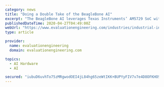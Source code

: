 ```yaml
---
category: news
title: "Doing a Double Take of the BeagleBone AI"
excerpt: "The BeagleBone AI leverages Texas Instruments’ AM5729 SoC with dual CPUs, GPUs, DSPs, and quad embedded vision engines for machine-learning acceleration."
publishedDateTime: 2020-04-27T04:49:00Z
webUrl: "https://www.evaluationengineering.com/industries/industrial-industry-40/article/21135465/doing-a-double-take-of-the-beaglebone-ai"
type: article

provider:
  name: evaluationengineering
  domain: evaluationengineering.com

topics:
  - AI Hardware
  - AI

secured: "iubuD6uvhTo75zMRgwodOEI4jL84hg65zeWtIKK+BUPYyFIV7v7e4D8OFKHOSPhOa/lHdKNm+/Lx3gxWNpNdg5E7/s6ZiJGV5I2J9P26tHptuEOTLKOdzjxEOpdRFVp4+kwRvZXqO0fJcJBTjcfJM1AsWe9qeZuk14lUE9rDwfAEW2UOm5xmYirJXwjJJI43FA/1ZHRG9HMpwKhJRKWSfz9HHoQL0Wty1/2HX+e3kGUAt6khxX/JMtXGAUDbt6/t2Z2nSB5UtA+ERAKcflWFhM0OOXRrWRZX6mgMuvPh91lKck6P9dXEftoxX8RnEvPRTEh4zXBQm9SkzPzbEbG8c3AOXF9jg15KyMfq7N6Ep0aPxP6ERaaUlHPfFgW2bLFcJs5TIG4IyjrGBhvcYvAEiZd/0VRC4w3WOsNLOyXQgclLciK3/t9jQWf1dcg5rRMcYf2vvaqNlxKi/6poiCHxnG9uN05UC+mnLvd2yciqs10=;t4FXuHk8TB9lNBh7vJDmWg=="
---
```


